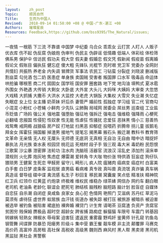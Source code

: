 ```yaml
---
layout:    zh_post
Topic:     顺其自然
Title:     生而为中国人
Revised:   2018-09-14 01:58:00 +08 @ 中国-广东-湛江 +08
Authors:   璀璨星辰
Resources: Feedback,https://github.com/bss9395/The_Natural/issues;
---
```


一夜情  一根筋  下三流  不靠谱  中国梦  中纪委  乌合众  乖乖女  云打赏  人盯人  人贩子  优衣库  伤不起  伪反腐  伪娘炮  伪审判  伪民主  伪辟谣  低情趣  低端人  体彩绘  体检筛  佛系男  保护伞  信访民  假功夫  假大空  假夫妻  假婚恋  假文凭  假新闻  假疫苗  假离婚  假论文  假账目  偏执狂  健忘症  傻大粗  先锋队  光棍节  克时艰  党卫军  党委办  全网封  共情妇  共振热  养老金  内失调  冒牌货  军事法  农民工  刁钻蛮  分裂症  刘晓波  删减版  割韭菜  勾兑酒  包二奶  医患症  单身族  卖国贼  受害者  叛国罪  口水军  吸毒品  命运体  哄抢骗  哪根葱  商二代  囡囡女  国学班  国安罪  圈套路  地下党  地沟油  填鸭式  夏冰雹  外围女  外艳遇  大传销  大剩女  大卧底  大外宣  大头儿  大妈咪  大姨妈  大审查  大忽悠  大戏精  大抓捕  大撒币  大洪水  大监控  大老虎  大锅饭  大集权  大雪灾  失业潮  失忆症  失眠症  女上位  女主播  奶茶妹  奸后杀  妻管严  婚前性  孤独症  学习组  官二代  官商勾  小混混  小粉红  小苍蝇  小鲜肉  少先队  尘肺胸  局域网  居委会  屌丝男  巡查组  工业盐  币贬值  广场妈  强公关  强地震  强堕胎  强征地  强拆迁  强电击  强维稳  强降雨  心梗死  必翻墙  忠报国  性侵犯  性奴隶  性无能  性虐狂  性骚扰  恋爱狂  恶抹黑  情小三  慈善热  戏鸳鸯  戒网瘾  战狼癌  房产奴  打地鼠  扫黑恶  抑郁症  投喂药  折腾帝  拐儿童  拔鹅毛  拜金女  挥霍狂  捐国躯  掉渣男  接地气  提笔忘  揭黑幕  搬石头  搬迁潮  教科书  教育筛  文革命  无亲情  无人权  无厘头  无师德  无底洞  无真相  无自治  无自由  暗中访  暗捉奸  暴执法  月光族  查水表  校园贷  桃花运  死棺材  段子手  毁三观  毒大米  毒奶粉  民怨恨  江歌案  沙尘暴  泄密罪  法轮功  注水肉  洗脑班  活器官  流浪汉  淫乱史  添加剂  滚床单  潜规则  火化葬  炮灰地  焦虑症  爆雷潮  爱转角  牛大咖  物价涨  特供酒  狂妄症  狗仔队  猥琐男  王健案  生死恋  甲醛房  留守儿  畸形儿  疯人院  瘟猪肉  癌病变  癌症村  白富美  白手套  白日梦  皮条客  监视居  直男癌  看病难  真专政  真叫兽  真流氓  真诈骗  真车祸  真造谣  督导组  碟中谍  禽流感  私生子  秒回复  移民潮  窝囊废  笑点低  精准扶  精神院  红卫兵  红领巾  红黄蓝  约炮录  终极难  维权民  维稳办  绿茶婊  网信办  网约车  翻白眼  老司机  老油条  老龄化  联谊会  肥死宅  肺结核  脑残粉  脑短路  脑计划  脸盲症  自媒体  自恋狂  自杀潮  自闭症  臭咸鱼  良家女  良心犯  色情网  艳照门  艾滋病  苏丹红  草泥马  莫须有  虐待狂  虚世界  蚁居族  血汗钱  街道办  被失踪  被打压  被旅游  被暗杀  被迫害  被选举  被钓鱼  被陷害  裙底拍  裸奔婚  裸贷门  计生育  请喝茶  豆腐渣  负资产  贪腐官  贫困穷  贱保姆  赝极品  超时空  超龄女  跨省捕  路痴症  躲猫猫  车限号  车震门  转基因  转嫁祸  轻熟女  辣椒水  辱母案  迫害狂  遣返民  重雾霾  野鸡奸  鉴黄师  针孔窥  钓鱼岛  钢管舞  间谍罪  防暴恐  阳瘘男  阶级斗  集中营  霸王餐  靓车模  非主流  颠覆罪  马赛克  高价药  高富帅  高房租  高社保  高税收  高级黑  魏则西  麻风村  黑人帮  黑卖肾  黑司机  黑监狱  黑社会  黑警察